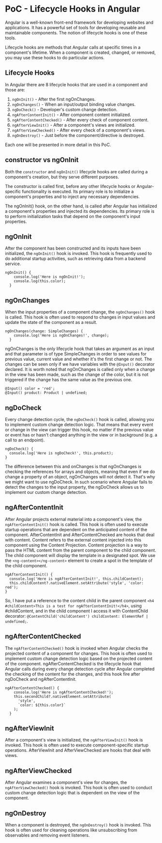 # PoC - Lifecycle Hooks in Angular
Angular is a well-known front-end framework for developing websites and applications. It has a powerful set of tools for developing reusable and maintainable components. 
The notion of lifecycle hooks is one of these tools.

Lifecycle hooks are methods that Angular calls at specific times in a component's lifetime. 
When a component is created, changed, or removed, you may use these hooks to do particular actions.

## Lifecycle Hooks

In Angular there are 8 lifecycle hooks that are used in a component and those are:
1. `ngOnInit()` - After the first ngOnChanges.
2. `ngOnChanges()` - When an input/output binding value changes.
3. `ngDoCheck()` - Developer's custom change detection.
4. `ngAfterContentInit()` - After component content initialized.
5. `ngAfterContentChecked()` - After every check of component content.
6. `ngAfterViewInit()` - After a component's views are initialized.
7. `ngAfterViewChecked()` - After every check of a component's views.
8. `ngOnDestroy()` - Just before the component/directive is destroyed.

Each one will be presented in more detail in this PoC.

## constructor vs ngOnInit
Both the `constructor` and `ngOnInit()` lifecycle hooks are called during a component's creation, but they serve different purposes.

The constructor is called first, before any other lifecycle hooks or Angular-specific functionality is executed. Its primary role is to initialize a component's properties and to inject any necessary dependencies.

The ngOnInit() hook, on the other hand, is called after Angular has initialized a component's properties and injected its dependencies. Its primary role is to perform initialization tasks that depend on the component's input properties.

## ngOnInit
After the component has been constructed and its inputs have been initialized, the `ngOnInit()` hook is invoked. This hook is frequently used to do additional startup activities, such as retrieving data from a backend service.

```
ngOnInit() {
    console.log('Here is ngOnInit!');
    console.log(this.color);
  }
```

## ngOnChanges
When the input properties of a component change, the `ngOnChanges()` hook is called. This hook is often used to respond to changes in input values and update the state of the component as a result.

```
ngOnChanges(change: SimpleChanges) {
    console.log('Here is ngOnChanges!', change);
  }
```

ngOnChanges is the only lifecycle hook that takes an argument as an input and that parameter is of type SimpleChanges in order to see values for previous value, current value and whether it's the first change or not. The changes can be seen only if we have variables with the `@Input()` decorator declared. It is worth noted that ngOnChanges is called only when a change in the view has been made, such as the change of the color, but it is not triggered if the change has the same value as the previous one. 
 
 ```
 @Input() color = 'red';
 @Input() product: Product | undefined;
 ```

## ngDoCheck
Every change detection cycle, the `ngDoCheck()` hook is called, allowing you to implement custom change detection logic. That means that every event or change in the view can trigger this hook, no matter if the previous value or event has or hasn't changed anything in the view or in background (e.g. a call to an endpoint).

```
ngDoCheck() {
  console.log('Here is ngDoCheck!', this.product);
}
```

The difference between this and onChanges is that ngOnChanges is checking the references for arrays and objects, meaning that even if we do change a property of an object, ngOnChanges will not detect it. That's why we might want to use ngDoCheck. In such scenario where Angular fails to detect the changes to the input property, the ngDoCheck allows us to implement our custom change detection.

## ngAfterContentInit
After Angular projects external material into a component's view, the `ngAfterContentInit()` hook is called. This hook is often used to execute startup operations that are dependent on the anticipated content of the component. AfterContentInit and AfterContentChecked are hooks that deal with content.
Content refers to the external content injected into this component using the Content Projection.
Content projection is a way to pass the HTML content from the parent component to the child component. The child component will display the template in a designated spot. We use the `<ng-content></ng-content>` element to create a spot in the template of the child component.

```
ngAfterContentInit() {
  console.log('Here is ngAfterContentInit!', this.childContent);
  this.childContent?.nativeElement.setAttribute('style', 'color: red');
}
```

So, I have put a reference to the content child in the parent component `<h4 #childContent>This is a test for ngAfterContentInit!</h4>`, using #childContent, and in the child component I access it with ContentChild decorator: `@ContentChild('childContent') childContent: ElementRef | undefined;`.

## ngAfterContentChecked
The `ngAfterContentChecked()` hook is invoked when Angular checks the projected content of a component for changes. This hook is often used to implement custom change detection logic based on the projected content of the component. ngAfterContentChecked is the lifecycle hook that Angular calls during every change detection cycle after Angular completed the checking of the content for the changes, and this hook fire after ngDoCheck and ngAfterContentInit.

```
ngAfterContentChecked() {
    console.log('Here is ngAfterContentChecked!');
    this.secondChild?.nativeElement.setAttribute(
      'style',
      `color: ${this.color}`
    );
  }
```

## ngAfterViewInit
After a component's view is initialized, the `ngAfterViewInit()` hook is invoked. This hook is often used to execute component-specific startup operations. AfterViewInit and AfterViewChecked are hooks that deal with views.


## ngAfterViewChecked
After Angular examines a component's view for changes, the `ngAfterViewChecked()` hook is invoked. This hook is often used to conduct custom change detection logic that is dependent on the view of the component.

## ngOnDestroy
When a component is destroyed, the `ngOnDestroy()` hook is invoked. This hook is often used for cleaning operations like unsubscribing from observables and removing event listeners.

